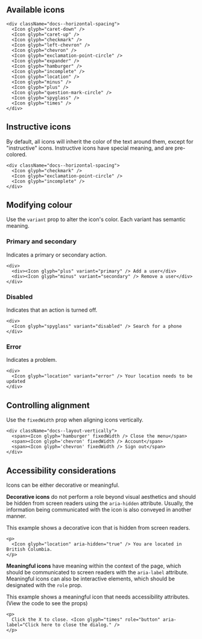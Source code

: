 ## Available icons

```
<div className="docs--horizontal-spacing">
  <Icon glyph="caret-down" />
  <Icon glyph="caret-up" />
  <Icon glyph="checkmark" />
  <Icon glyph="left-chevron" />
  <Icon glyph="chevron" />
  <Icon glyph="exclamation-point-circle" />
  <Icon glyph="expander" />
  <Icon glyph="hamburger" />
  <Icon glyph="incomplete" />
  <Icon glyph="location" />
  <Icon glyph="minus" />
  <Icon glyph="plus" />
  <Icon glyph="question-mark-circle" />
  <Icon glyph="spyglass" />
  <Icon glyph="times" />
</div>
```

## Instructive icons

By default, all icons will inherit the color of the text around them, except for "instructive" icons. Instructive icons
have special meaning, and are pre-colored.

```
<div className="docs--horizontal-spacing">
  <Icon glyph="checkmark" />
  <Icon glyph="exclamation-point-circle" />
  <Icon glyph="incomplete" />
</div>
```

## Modifying colour

Use the `variant` prop to alter the icon's color. Each variant has semantic meaning.


### Primary and secondary

Indicates a primary or secondary action.

```
<div>
  <div><Icon glyph="plus" variant="primary" /> Add a user</div>
  <div><Icon glyph="minus" variant="secondary" /> Remove a user</div>
</div>
```

### Disabled

Indicates that an action is turned off.

```
<div>
  <Icon glyph="spyglass" variant="disabled" /> Search for a phone
</div>
```

### Error

Indicates a problem.

```
<div>
  <Icon glyph="location" variant="error" /> Your location needs to be updated
</div>
```

## Controlling alignment

Use the `fixedWidth` prop when aligning icons vertically.

```
<div className="docs--layout-vertically">
  <span><Icon glyph='hamburger' fixedWidth /> Close the menu</span>
  <span><Icon glyph='chevron' fixedWidth /> Account</span>
  <span><Icon glyph='chevron' fixedWidth /> Sign out</span>
</div>
```

## Accessibility considerations

Icons can be either decorative or meaningful.

**Decorative icons** do not perform a role beyond visual aesthetics and should be hidden from screen readers using the
`aria-hidden` attribute. Usually, the information being communicated with the icon is also conveyed in another manner.

This example shows a decorative icon that is hidden from screen readers.

```
<p>
  <Icon glyph="location" aria-hidden="true" /> You are located in British Columbia.
</p>
```

**Meaningful icons** have meaning within the context of the page, which should be communicated to screen readers with the
`aria-label` attribute. Meaningful icons can also be interactive elements, which should be designated with
the `role` prop.

This example shows a meaningful icon that needs accessibility attributes. (View the code to see the props)

```
<p>
  Click the X to close. <Icon glyph="times" role="button" aria-label="Click here to close the dialog." />
</p>
```
